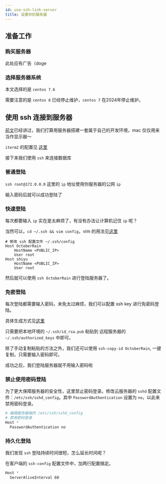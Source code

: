 ```yaml
---
id: use-ssh-link-server
title: 设置你的服务器
---
```


## 准备工作

### 购买服务器

此处应有广告（doge

### 选择服务器系统

本文选择的是 `centos 7.6`

需要注意的是 `centos 8` 已经停止维护，`centos 7` 在2024年停止维护。

## 使用 ssh 连接到服务器

[前文](./why-i-use-server-to-develop)已经讲过，我们打算用服务器搭建一套属于自己的开发环境，mac 仅仅用来当作显示器～

`iterm2` 的配置见 [这里](../../dev-efficiency/mac/iterm2)

接下来我们使用 `ssh` 来连接数据库

### 普通登陆

`ssh root@172.0.0.0` 这里的 `ip` 地址使用你服务器的公网 `ip`

输入密码后就可以成功登陆了

### 快速登陆

每次都要输入 `ip` 实在是太麻烦了，有没有办法让计算机记住 `ip` 呢？

当然可以，`cd ~/.ssh && vim config`，vim 的用法见[这里](../../dev-efficiency/vim/1.notes)

```shell
# 修改 ssh 配置文件 ~/.ssh/config
Host OctoberRain
    HostName <PUBLIC_IP>
    User root
Host shiyu
    HostName <PUBLIC_IP>
    User root
```

然后就可以使用 `ssh OctoberRain` 进行登陆服务器了。

### 免密登陆

每次登陆都需要输入密码，未免太过麻烦，我们可以配置 ssh key 进行免密码登陆。

具体生成方式见[这里](../../dev-efficiency/mac/ssh)

只需要把本地环境的 `~/.ssh/id_rsa.pub` 粘贴到 远程服务器的 `~/.ssh/authorized_keys` 中即可。

除了手动复制粘贴的方法之外，我们还可以使用 `ssh-copy-id OctoberRain`, 一键复制，只需要输入密码即可。

成功之后，我们登陆服务器就不用输入密码啦

### 禁止使用密码登陆 

为了更大保障服务器的安全性，这里禁止密码登录。修改云服务器的 `sshd` 配置文件：`/etc/ssh/sshd_config`。其中 `PasswordAuthentication` 设置为 `no`，以此来禁用密码登录。

```sh
# 编辑服务器端的 /etc/ssh/sshd_config
# 禁用密码登录
Host *
  PasswordAuthentication no
```

### 持久化登陆

我们发现 `ssh` 登陆持续时间很短，怎么延长时间呢？

在客户端的 `ssh-config` 配置文件中，加两行配置搞定。

```sh
Host *
  ServerAliveInterval 60
```